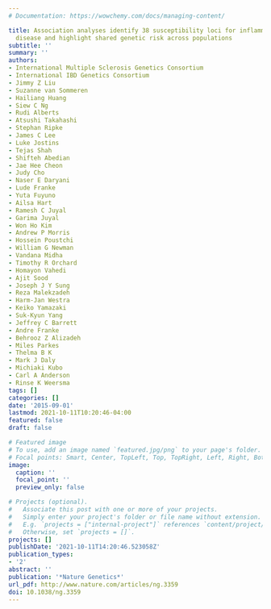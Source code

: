 ```yaml
---
# Documentation: https://wowchemy.com/docs/managing-content/

title: Association analyses identify 38 susceptibility loci for inflammatory bowel
  disease and highlight shared genetic risk across populations
subtitle: ''
summary: ''
authors:
- International Multiple Sclerosis Genetics Consortium
- International IBD Genetics Consortium
- Jimmy Z Liu
- Suzanne van Sommeren
- Hailiang Huang
- Siew C Ng
- Rudi Alberts
- Atsushi Takahashi
- Stephan Ripke
- James C Lee
- Luke Jostins
- Tejas Shah
- Shifteh Abedian
- Jae Hee Cheon
- Judy Cho
- Naser E Daryani
- Lude Franke
- Yuta Fuyuno
- Ailsa Hart
- Ramesh C Juyal
- Garima Juyal
- Won Ho Kim
- Andrew P Morris
- Hossein Poustchi
- William G Newman
- Vandana Midha
- Timothy R Orchard
- Homayon Vahedi
- Ajit Sood
- Joseph J Y Sung
- Reza Malekzadeh
- Harm-Jan Westra
- Keiko Yamazaki
- Suk-Kyun Yang
- Jeffrey C Barrett
- Andre Franke
- Behrooz Z Alizadeh
- Miles Parkes
- Thelma B K
- Mark J Daly
- Michiaki Kubo
- Carl A Anderson
- Rinse K Weersma
tags: []
categories: []
date: '2015-09-01'
lastmod: 2021-10-11T10:20:46-04:00
featured: false
draft: false

# Featured image
# To use, add an image named `featured.jpg/png` to your page's folder.
# Focal points: Smart, Center, TopLeft, Top, TopRight, Left, Right, BottomLeft, Bottom, BottomRight.
image:
  caption: ''
  focal_point: ''
  preview_only: false

# Projects (optional).
#   Associate this post with one or more of your projects.
#   Simply enter your project's folder or file name without extension.
#   E.g. `projects = ["internal-project"]` references `content/project/deep-learning/index.md`.
#   Otherwise, set `projects = []`.
projects: []
publishDate: '2021-10-11T14:20:46.523058Z'
publication_types:
- '2'
abstract: ''
publication: '*Nature Genetics*'
url_pdf: http://www.nature.com/articles/ng.3359
doi: 10.1038/ng.3359
---
```

